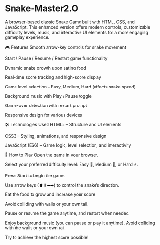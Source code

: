 # Snake-Master2.O
A browser-based classic Snake Game built with HTML, CSS, and JavaScript. This enhanced version offers modern controls, customizable difficulty levels, music, and interactive UI elements for a more engaging gameplay experience.

🎮 Features
Smooth arrow-key controls for snake movement

Start / Pause / Resume / Restart game functionality

Dynamic snake growth upon eating food

Real-time score tracking and high-score display

Game level selection – Easy, Medium, Hard (affects snake speed)

Background music with Play / Pause toggle

Game-over detection with restart prompt

Responsive design for various devices

🛠 Technologies Used
HTML5 – Structure and UI elements

CSS3 – Styling, animations, and responsive design

JavaScript (ES6) – Game logic, level selection, and interactivity

🚀 How to Play
Open the game in your browser.

Select your preferred difficulty level: Easy 🐢, Medium 🐍, or Hard ⚡.

Press Start to begin the game.

Use arrow keys (⬆⬇⬅➡) to control the snake’s direction.

Eat the food to grow and increase your score.

Avoid colliding with walls or your own tail.

Pause or resume the game anytime, and restart when needed.

Enjoy background music (you can pause or play it anytime).
Avoid colliding with the walls or your own tail.

Try to achieve the highest score possible!
